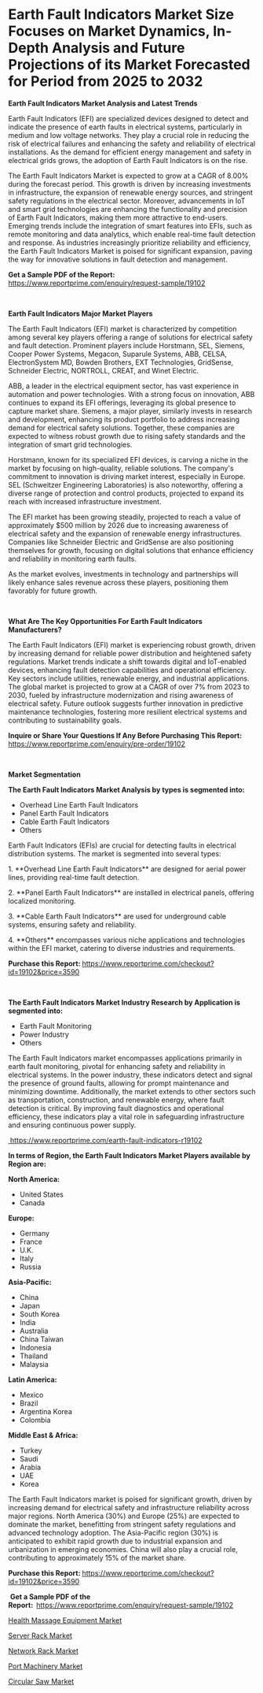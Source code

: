 <p><h1>Earth Fault Indicators Market Size Focuses on Market Dynamics, In-Depth Analysis and Future Projections of its Market Forecasted for Period from 2025 to 2032</h1></p><p><strong>Earth Fault Indicators Market Analysis and Latest Trends</strong></p>
<p><p>Earth Fault Indicators (EFI) are specialized devices designed to detect and indicate the presence of earth faults in electrical systems, particularly in medium and low voltage networks. They play a crucial role in reducing the risk of electrical failures and enhancing the safety and reliability of electrical installations. As the demand for efficient energy management and safety in electrical grids grows, the adoption of Earth Fault Indicators is on the rise.</p><p>The Earth Fault Indicators Market is expected to grow at a CAGR of 8.00% during the forecast period. This growth is driven by increasing investments in infrastructure, the expansion of renewable energy sources, and stringent safety regulations in the electrical sector. Moreover, advancements in IoT and smart grid technologies are enhancing the functionality and precision of Earth Fault Indicators, making them more attractive to end-users. Emerging trends include the integration of smart features into EFIs, such as remote monitoring and data analytics, which enable real-time fault detection and response. As industries increasingly prioritize reliability and efficiency, the Earth Fault Indicators Market is poised for significant expansion, paving the way for innovative solutions in fault detection and management.</p></p>
<p><strong>Get a Sample PDF of the Report:&nbsp;</strong> <a href="https://www.reportprime.com/enquiry/request-sample/19102?utm_campaign=1140&utm_medium=2&utm_source=Github&utm_content=ia&utm_term=19032025&utm_id=earth-fault-indicators">https://www.reportprime.com/enquiry/request-sample/19102</a></p>
<p>&nbsp;</p>
<p><strong>Earth Fault Indicators Major Market Players</strong></p>
<p><p>The Earth Fault Indicators (EFI) market is characterized by competition among several key players offering a range of solutions for electrical safety and fault detection. Prominent players include Horstmann, SEL, Siemens, Cooper Power Systems, Megacon, Suparule Systems, ABB, CELSA, ElectronSystem MD, Bowden Brothers, EXT Technologies, GridSense, Schneider Electric, NORTROLL, CREAT, and Winet Electric.</p><p>ABB, a leader in the electrical equipment sector, has vast experience in automation and power technologies. With a strong focus on innovation, ABB continues to expand its EFI offerings, leveraging its global presence to capture market share. Siemens, a major player, similarly invests in research and development, enhancing its product portfolio to address increasing demand for electrical safety solutions. Together, these companies are expected to witness robust growth due to rising safety standards and the integration of smart grid technologies.</p><p>Horstmann, known for its specialized EFI devices, is carving a niche in the market by focusing on high-quality, reliable solutions. The company's commitment to innovation is driving market interest, especially in Europe. SEL (Schweitzer Engineering Laboratories) is also noteworthy, offering a diverse range of protection and control products, projected to expand its reach with increased infrastructure investment.</p><p>The EFI market has been growing steadily, projected to reach a value of approximately $500 million by 2026 due to increasing awareness of electrical safety and the expansion of renewable energy infrastructures. Companies like Schneider Electric and GridSense are also positioning themselves for growth, focusing on digital solutions that enhance efficiency and reliability in monitoring earth faults.</p><p>As the market evolves, investments in technology and partnerships will likely enhance sales revenue across these players, positioning them favorably for future growth.</p></p>
<p>&nbsp;</p>
<p><strong>What Are The Key Opportunities For Earth Fault Indicators Manufacturers?</strong></p>
<p><p>The Earth Fault Indicators (EFI) market is experiencing robust growth, driven by increasing demand for reliable power distribution and heightened safety regulations. Market trends indicate a shift towards digital and IoT-enabled devices, enhancing fault detection capabilities and operational efficiency. Key sectors include utilities, renewable energy, and industrial applications. The global market is projected to grow at a CAGR of over 7% from 2023 to 2030, fueled by infrastructure modernization and rising awareness of electrical safety. Future outlook suggests further innovation in predictive maintenance technologies, fostering more resilient electrical systems and contributing to sustainability goals.</p></p>
<p><strong>Inquire or Share Your Questions If Any Before Purchasing This Report:</strong> <a href="https://www.reportprime.com/enquiry/pre-order/19102?utm_campaign=1140&utm_medium=2&utm_source=Github&utm_content=ia&utm_term=19032025&utm_id=earth-fault-indicators">https://www.reportprime.com/enquiry/pre-order/19102</a></p>
<p>&nbsp;</p>
<p><strong>Market Segmentation</strong></p>
<p><strong>The Earth Fault Indicators Market Analysis by types is segmented into:</strong></p>
<p><ul><li>Overhead Line Earth Fault Indicators</li><li>Panel Earth Fault Indicators</li><li>Cable Earth Fault Indicators</li><li>Others</li></ul></p>
<p><p>Earth Fault Indicators (EFIs) are crucial for detecting faults in electrical distribution systems. The market is segmented into several types: </p><p>1. **Overhead Line Earth Fault Indicators** are designed for aerial power lines, providing real-time fault detection.</p><p>2. **Panel Earth Fault Indicators** are installed in electrical panels, offering localized monitoring.</p><p>3. **Cable Earth Fault Indicators** are used for underground cable systems, ensuring safety and reliability.</p><p>4. **Others** encompasses various niche applications and technologies within the EFI market, catering to diverse industries and requirements.</p></p>
<p><strong>Purchase this Report:&nbsp;</strong><a href="https://www.reportprime.com/checkout?id=19102&price=3590&utm_campaign=1140&utm_medium=2&utm_source=Github&utm_content=ia&utm_term=19032025&utm_id=earth-fault-indicators">https://www.reportprime.com/checkout?id=19102&price=3590</a></p>
<p>&nbsp;</p>
<p><strong>The Earth Fault Indicators Market Industry Research by Application is segmented into:</strong></p>
<p><ul><li>Earth Fault Monitoring</li><li>Power Industry</li><li>Others</li></ul></p>
<p><p>The Earth Fault Indicators market encompasses applications primarily in earth fault monitoring, pivotal for enhancing safety and reliability in electrical systems. In the power industry, these indicators detect and signal the presence of ground faults, allowing for prompt maintenance and minimizing downtime. Additionally, the market extends to other sectors such as transportation, construction, and renewable energy, where fault detection is critical. By improving fault diagnostics and operational efficiency, these indicators play a vital role in safeguarding infrastructure and ensuring continuous power supply.</p></p>
<p><a href="https://www.reportprime.com/earth-fault-indicators-r19102?utm_campaign=1140&utm_medium=2&utm_source=Github&utm_content=ia&utm_term=19032025&utm_id=earth-fault-indicators">&nbsp;https://www.reportprime.com/earth-fault-indicators-r19102</a></p>
<p><strong>In terms of Region, the Earth Fault Indicators Market Players available by Region are:</strong></p>
<p>
    <p> <strong> North America: </strong>
        <ul>
            <li>United States</li>
            <li>Canada</li>
        </ul>
        </p> 
    <p> <strong> Europe: </strong>
        <ul>
            <li>Germany</li>
            <li>France</li>
            <li>U.K.</li>
            <li>Italy</li>
            <li>Russia</li>
        </ul>
        </p> 
    <p> <strong> Asia-Pacific: </strong>
        <ul>
            <li>China</li>
            <li>Japan</li>
            <li>South Korea</li>
            <li>India</li>
            <li>Australia</li>
            <li>China Taiwan</li>
            <li>Indonesia</li>
            <li>Thailand</li>
            <li>Malaysia</li>
        </ul>
        </p> 
    <p> <strong> Latin America: </strong>
        <ul>
            <li>Mexico</li>
            <li>Brazil</li>
            <li>Argentina Korea</li>
            <li>Colombia</li>
        </ul>
        </p> 
    <p> <strong> Middle East & Africa: </strong>
        <ul>
            <li>Turkey</li>
            <li>Saudi</li>
            <li>Arabia</li>
            <li>UAE</li>
            <li>Korea</li>
        </ul>
    </p>
    </p>
<p><p>The Earth Fault Indicators market is poised for significant growth, driven by increasing demand for electrical safety and infrastructure reliability across major regions. North America (30%) and Europe (25%) are expected to dominate the market, benefitting from stringent safety regulations and advanced technology adoption. The Asia-Pacific region (30%) is anticipated to exhibit rapid growth due to industrial expansion and urbanization in emerging economies. China will also play a crucial role, contributing to approximately 15% of the market share.</p></p>
<p><strong>Purchase this Report: </strong><a href="https://www.reportprime.com/checkout?id=19102&price=3590&utm_campaign=1140&utm_medium=2&utm_source=Github&utm_content=ia&utm_term=19032025&utm_id=earth-fault-indicators">https://www.reportprime.com/checkout?id=19102&price=3590</a></p>
<p>&nbsp;<strong>Get a Sample PDF of the Report:&nbsp;&nbsp;</strong><a href="https://www.reportprime.com/enquiry/request-sample/19102?utm_campaign=1140&utm_medium=2&utm_source=Github&utm_content=ia&utm_term=19032025&utm_id=earth-fault-indicators">https://www.reportprime.com/enquiry/request-sample/19102</a></p>
<p><strong></strong></p>
<p><p><a href="https://github.com/wiltsdeenyuw/Market-Research-Report-List-1/blob/main/health-massage-equipment-market.md?utm_campaign=1140&utm_medium=2&utm_source=Github&utm_content=ia&utm_term=19032025&utm_id=earth-fault-indicators">Health Massage Equipment Market</a></p><p><a href="https://github.com/lotoahshaiek/Market-Research-Report-List-1/blob/main/server-rack-market.md?utm_campaign=1140&utm_medium=2&utm_source=Github&utm_content=ia&utm_term=19032025&utm_id=earth-fault-indicators">Server Rack Market</a></p><p><a href="https://github.com/nsmifidget3/Market-Research-Report-List-1/blob/main/network-rack-market.md?utm_campaign=1140&utm_medium=2&utm_source=Github&utm_content=ia&utm_term=19032025&utm_id=earth-fault-indicators">Network Rack Market</a></p><p><a href="https://github.com/orlinvisonju/Market-Research-Report-List-1/blob/main/port-machinery-market.md?utm_campaign=1140&utm_medium=2&utm_source=Github&utm_content=ia&utm_term=19032025&utm_id=earth-fault-indicators">Port Machinery Market</a></p><p><a href="https://github.com/fabrehugessf/Market-Research-Report-List-1/blob/main/circular-saw-market.md?utm_campaign=1140&utm_medium=2&utm_source=Github&utm_content=ia&utm_term=19032025&utm_id=earth-fault-indicators">Circular Saw Market</a></p></p>